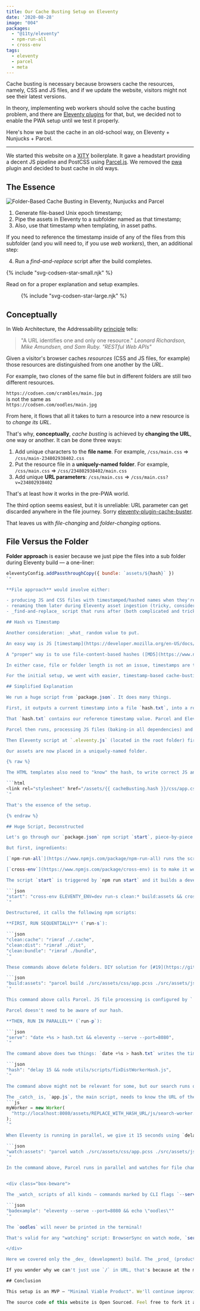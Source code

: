 ```yaml
---
title: Our Cache Busting Setup on Eleventy
date: '2020-08-28'
image: "004"
packages:
  - "@11ty/eleventy"
  - npm-run-all
  - cross-env
tags:
  - eleventy
  - parcel
  - meta
---
```


Cache busting is necessary because browsers cache the resources, namely, CSS and JS files, and if we update the website, visitors might not see their latest versions.

In theory, implementing web workers should solve the cache busting problem, and there are [Eleventy plugins](https://www.npmjs.com/package/eleventy-plugin-pwa) for that, but, we decided not to enable the PWA setup until we test it properly.

Here's how we bust the cache in an old-school way, on Eleventy + Nunjucks + Parcel.

---

We started this website on a [XITY](https://github.com/equinusocio/xity-starter) boilerplate. It gave a headstart providing a decent JS pipeline and PostCSS using [Parcel.js](https://parceljs.org/). We removed the [pwa](https://www.npmjs.com/package/eleventy-plugin-pwa) plugin and decided to bust cache in old ways.

## The Essence

![Folder-Based Cache Busting in Eleventy, Nunjucks and Parcel](/images/codsen-article-cache-busting.png)

1. Generate file-based Unix epoch timestamp;
2. Pipe the assets in Eleventy to a subfolder named as that timestamp;
3. Also, use that timestamp when templating, in asset paths.

If you need to reference the timestamp inside of any of the files from this subfolder (and you will need to, if you use _web workers_), then, an additional step:

4. Run a _find-and-replace_ script after the build completes.

<div role="presentation" class="separator">
  {% include "svg-codsen-star-small.njk" %} &nbsp; &nbsp; &nbsp; &nbsp; &nbsp;
</div>

Read on for a proper explanation and setup examples.

<div role="presentation" class="separator">
  &nbsp; &nbsp; &nbsp; &nbsp; &nbsp; {% include "svg-codsen-star-large.njk" %}
</div>

## Conceptually

In Web Architecture, the Addressability [principle](https://www.w3.org/2001/tag/doc/whenToUseGet.html) tells:

> "A URL identifies one and only one resource."
> <cite>Leonard Richardson, Mike Amundsen, and Sam Ruby. "RESTful Web APIs"</cite>

Given a visitor's browser caches _resources_ (CSS and JS files, for example) those resources are distinguished from one another by the _URL_.

For example, two clones of the same file but in different folders are still two different resources.

`https://codsen.com/crambles/main.jpg`<br>is not the same as<br>`https://codsen.com/oodles/main.jpg`

From here, it flows that all it takes to turn a resource into a new resource is to _change its URL_.

That's why, **conceptually**, _cache busting_ is achieved by **changing the URL**, one way or another. It can be done three ways:

1. Add unique characters to the **file name**. For example, `/css/main.css` ⇒ `/css/main-234802938402.css`
2. Put the resource file in a **uniquely-named folder**. For example, `/css/main.css` ⇒ `/css/234802938402/main.css`
3. Add unique **URL parameters**: `/css/main.css` ⇒ `/css/main.css?v=234802938402`

That's at least how it works in the pre-PWA world.

The third option seems easiest, but it is unreliable: URL parameter can get discarded anywhere in the file journey. Sorry [eleventy-plugin-cache-buster](https://www.npmjs.com/package/@mightyplow/eleventy-plugin-cache-buster).

That leaves us with _file-changing_ and _folder-changing_ options.

## File Versus the Folder

**Folder approach** is easier because we just pipe the files into a sub folder during Eleventy build — a one-liner:

```js
eleventyConfig.addPassthroughCopy({ bundle: `assets/${hash}` })
`"

**File approach** would involve either:

- producing JS and CSS files with timestamped/hashed names when they're created (not possible, because they come from _Parcel_), or
- renaming them later during Eleventy asset ingestion (tricky, considering the `addPassthroughCopy` won't do and [`afterBuild`](https://www.11ty.dev/docs/events/#afterbuild) event hook is not released yet at the time of writing), or
- _find-and-replace_ script that runs after (both complicated and tricky, considering two layers of `watch` that would run in front of it, in the pipeline).

## Hash vs Timestamp

Another consideration: _what_ random value to put.

An easy way is JS [timestamp](https://developer.mozilla.org/en-US/docs/Web/JavaScript/Reference/Global_Objects/Date/now) `Date.now()` (or in the [terminal](https://www.linode.com/docs/tools-reference/tools/use-the-date-command-in-linux/) `date +%s > hash.txt`) but it’s not file-content-based _hash_, each deployment will cause assets to be treated as new, even if they haven’t changed since the last release.

A "proper" way is to use file-content-based hashes ([MD5](https://www.npmjs.com/package/md5) for example). URL would change only if file contents changed. The drawback is that we'd have one folder-per-file.

In either case, file or folder length is not an issue, timestamps are ten characters-long, and MD5 hashes are 32 characters-long.

For the initial setup, we went with easier, timestamp-based cache-busting.

## Simplified Explanation

We run a huge script from `package.json`. It does many things.

First, it outputs a current timestamp into a file `hash.txt`, into a root folder of a project. Probably there's an old file from a previous run, but it gets overwritten.

That `hash.txt` contains our reference timestamp value. Parcel and Eleventy will be run after this file has been written.

Parcel then runs, processing JS files (baking-in all dependencies) and PostCSS files (rendering all mixins etc. into normal CSS). Files from `src/assets/` get rendered into `bundle/`.

Then Eleventy script at `.eleventy.js` (located in the root folder) fires. First, it reads the `hash.txt`. Second, it copies all files from the `bundle/` folder into `dist/assets/${hash}` where `${hash}` is the hash from the `hash.txt` file.

Our assets are now placed in a uniquely-named folder.

{% raw %}

The HTML templates also need to "know" the hash, to write correct JS and CSS file paths. It's achieved by [global data files](https://www.11ty.dev/docs/data-global/) — a data file reads `hash.txt` and returns a plain object which templates consume like

```html
<link rel="stylesheet" href="/assets/{{ cacheBusting.hash }}/css/app.css">
`"

That's the essence of the setup.

{% endraw %}

## Huge Script, Deconstructed

Let's go through our `package.json` npm script `start`, piece-by-piece.

But first, ingredients:

[`npm-run-all`](https://www.npmjs.com/package/npm-run-all) runs the scripts from package.json sequentially or parallelly.

[`cross-env`](https://www.npmjs.com/package/cross-env) is to make it work on Windows. That's fair, considering not everybody can afford a Mac.

The script `start` is triggered by `npm run start` and it builds a development version of this website and watches for changes:

```json
"start": "cross-env ELEVENTY_ENV=dev run-s clean:* build:assets && cross-env ELEVENTY_ENV=dev run-p serve hash watch:*"
`"

Destructured, it calls the following npm scripts:

**FIRST, RUN SEQUENTIALLY** (`run-s`):

```json
"clean:cache": "rimraf ./.cache",
"clean:dist": "rimraf ./dist",
"clean:bundle": "rimraf ./bundle",
`"

These commands above delete folders. DIY solution for [#19](https://github.com/11ty/eleventy/issues/19).

```json
"build:assets": "parcel build ./src/assets/css/app.pcss ./src/assets/js/app.js ./src/assets/js/interdeps.js ./src/assets/js/search-worker.js --out-dir ./bundle --no-source-maps",
`"

This command above calls Parcel. JS file processing is configured by `.babelrc` and PostCSS `.pcss` file processing is configured by `postcss.config.js` — both configs are in the root.

Parcel doesn't need to be aware of our hash.

**THEN, RUN IN PARALLEL** (`run-p`):

```json
"serve": "date +%s > hash.txt && eleventy --serve --port=8080",
`"

The command above does two things: `date +%s > hash.txt` writes the timestamp into a `hash.txt`. `eleventy --serve --port=8080` being for development, builds and watches for changes.

```json
"hash": "delay 15 && node utils/scripts/fixDistWorkerHash.js",
`"

The command above might not be relevant for some, but our search runs off a [web worker](https://developer.mozilla.org/en-US/docs/Web/API/Web_Workers_API/Using_web_workers) to a) unblock the thread, and b) to make it easy to start and kill it after each keypress in the _search_ field. Simply speaking, it's one JS file running another, pet JS file, in a separate CPU thread. There's messaging in-between.

The _catch_ is, `app.js`, the main script, needs to know the URL of the file of a worker:
```js
myWorker = new Worker(
  "http://localhost:8080/assets/REPLACE_WITH_HASH_URL/js/search-worker.js"
);
`"

When Eleventy is running in parallel, we give it 15 seconds using `delay 15`, and then we find-and-replace text in a file using Node's `fs.readFileSync` and `fs.writeFileSync` in a script located at `utils/scripts/fixDistWorkerHash.js`. For scripting like this, use what you know best — some people prefer Bash or Make or Perl, to name a few.

```json
"watch:assets": "parcel watch ./src/assets/css/app.pcss ./src/assets/js/app.js --out-dir ./bundle --no-source-maps --no-hmr",
`"

In the command above, Parcel runs in parallel and watches for file changes.


<div class="box-beware">

The _watch_ scripts of all kinds — commands marked by CLI flags `--serve` or `--watch` — they never end and thus block all further scripts chained with `&&`. If you append something after, that will **never trigger**. For example,

```json
"badexample": "eleventy --serve --port=8080 && echo \"oodles\""
`"

The `oodles` will never be printed in the terminal!

That's valid for any "watching" script: BrowserSync on watch mode, `serve` package from npm, Eleventy on a `--serve` flag and all others. If there's _watching_, you can't put other npm scripts after it using `&&`. That's one of the reasons chain watcher scripts are ran using `run-p` — rule doesn't apply to [`npm-run-all`](https://github.com/mysticatea/npm-run-all) because it fires different processes.

</div>

Here we covered only the _dev_ (development) build. The _prod_ (production) build is similar except it doesn't watch and there's another, standalone script which renames the `http://localhost:8080/` into `https://codsen.com/`.

If you wonder why we can't just use `/` in URL, that's because at the moment, if Parcel "sees" anything else than absolute URL, it will process it. In this case, it will do it wrong, so we use absolute URL's as a means to make Parcel ignore them. At the moment, it is not possible to force Parcel [to](https://github.com/parcel-bundler/parcel/issues/1186) [ignore](https://github.com/parcel-bundler/parcel/issues/1087) [things](https://github.com/parcel-bundler/parcel/issues/357).

## Conclusion

This setup is an MVP — "Minimal Viable Product". We'll continue improving it.

The source code of this website is Open Sourced. Feel free to fork it and play around with it. We all learn by _doing_; reading alone won't suffice.
